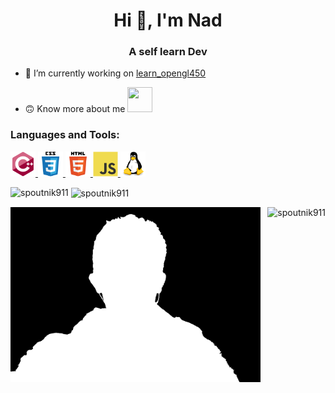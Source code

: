 <h1 align="center">Hi 👋, I'm Nad</h1>
<h3 align="center">A self learn Dev</h3>

- 🔭 I’m currently working on [learn_opengl450](https://github.com/spoutnik911/learn_opengl450)

- 🙃 Know more about me [<img src="https://nadnone.ch/res/logo_nf.png" width="40" height="40"> ](https://nadnone.ch/)

<h3 align="left">Languages and Tools:</h3>
<p align="left"> <a href="https://www.w3schools.com/cpp/" target="_blank"> <img src="https://raw.githubusercontent.com/devicons/devicon/master/icons/cplusplus/cplusplus-original.svg" alt="cplusplus" width="40" height="40"/> </a> <a href="https://www.w3schools.com/css/" target="_blank"> <img src="https://raw.githubusercontent.com/devicons/devicon/master/icons/css3/css3-original-wordmark.svg" alt="css3" width="40" height="40"/> </a> <a href="https://www.w3.org/html/" target="_blank"> <img src="https://raw.githubusercontent.com/devicons/devicon/master/icons/html5/html5-original-wordmark.svg" alt="html5" width="40" height="40"/> </a> <a href="https://developer.mozilla.org/en-US/docs/Web/JavaScript" target="_blank"> <img src="https://raw.githubusercontent.com/devicons/devicon/master/icons/javascript/javascript-original.svg" alt="javascript" width="40" height="40"/> </a> <a href="https://www.linux.org/" target="_blank"> <img src="https://raw.githubusercontent.com/devicons/devicon/master/icons/linux/linux-original.svg" alt="linux" width="40" height="40"/> </a> </p>

<p><img align="left" src="https://github-readme-stats.vercel.app/api/top-langs?username=spoutnik911&show_icons=true&locale=fr&layout=compact" alt="spoutnik911" /></p>

<p>&nbsp;<img align="center" src="https://github-readme-stats.vercel.app/api?username=spoutnik911&show_icons=true&locale=en" alt="spoutnik911" /></p>

<p><img align="right" src="https://github-readme-streak-stats.herokuapp.com/?user=spoutnik911" alt="spoutnik911" /></p>

<p><img align="center" src="res\960-720-max.png" width="400" height="280"/></p>